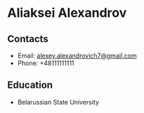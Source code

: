 # Aliaksei Alexandrov

## Contacts

- Email: alexey.alexandrovich7@gmail.com
- Phone: +48111111111

## Education

- Belarussian State University